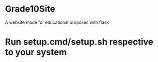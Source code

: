 # Grade10Site
A website made for educational purposes with flask 

# Run setup.cmd/setup.sh respective to your system
